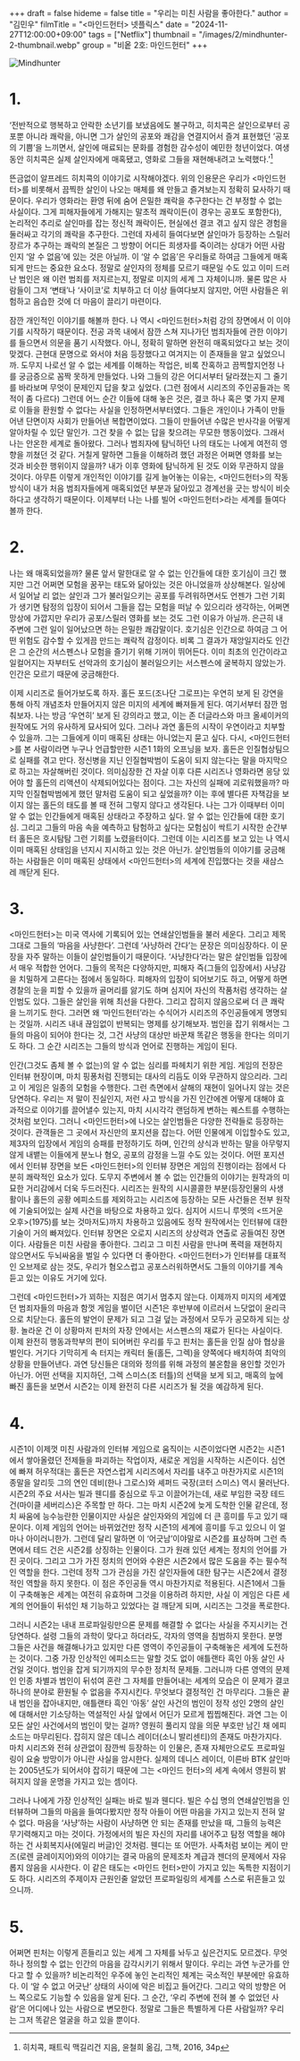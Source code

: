 +++
draft = false
hideme = false
title = "우리는 미친 사람을 좋아한다."
author = "김민우"
filmTitle = "<마인드헌터> 넷플릭스"
date = "2024-11-27T12:00:00+09:00"
tags = ["Netflix"]
thumbnail = "/images/2/mindhunter-2-thumbnail.webp"
group = "비옽 2호: 마인드헌터"
+++

![Mindhunter](/images/2/mindhunter-2-1.webp)

# 1.

‘전반적으로 행복하고 안락한 소년기를 보냈음에도 불구하고, 히치콕은 살인으로부터 공포뿐 아니라 쾌락을, 아니면 그가 살인의 공포와 쾌감을 연결지어서 즐겨 표현했던 ’공포의 기쁨‘을 느끼면서, 살인에 매료되는 문화를 경험한 감수성이 예민한 청년이었다. 여생 동안 히치콕은 실제 살인자에게 매혹됐고, 영화로 그들을 재현해내려고 노력했다.’[^1]

[^1]: 히치콕, 패트릭 맥길리건 지음, 윤철희 옮김, 그책, 2016, 34p

뜬금없이 알프레드 히치콕의 이야기로 시작해야겠다. 위의 인용문은 우리가 <마인드헌터>를 비롯해서 끔찍한 살인이 나오는 매체를 왜 만들고 즐겨보는지 정확히 묘사하기 때문이다. 우리가 영화라는 환영 뒤에 숨어 은밀한 쾌락을 추구한다는 건 부정할 수 없는 사실이다. 그게 피해자들에게 가해지는 말초적 쾌락이든(이 경우는 공포도 포함한다), 논리적인 추리로 살인마를 잡는 정신적 쾌락이든, 현실에선 결코 겪고 싶지 않은 경험을 둘러싸고 각기의 쾌락을 추구한다. 그런데 자세히 들여다보면 살인마가 등장하는 스릴러 장르가 추구하는 쾌락의 본질은 그 방향이 어디든 희생자를 죽이려는 상대가 어떤 사람인지 ‘알 수 없음’에 있는 것은 아닐까. 이 ‘알 수 없음’은 우리들로 하여금 그들에게 매혹되게 만드는 중요한 요소다. 정말로 살인자의 정체를 모르기 때문일 수도 있고 이미 드러난 범인은 왜 이런 범죄를 저지르는지, 정말로 미지의 세계 그 자체이니까. 물론 많은 사람들이 그저 ‘변태’나 ‘사이코’로 치부하고 더 이상 들여다보지 않지만, 어떤 사람들은 위험하고 음습한 것에 더 마음이 끌리기 마련이다.

잠깐 개인적인 이야기를 해볼까 한다. 나 역시 <마인드헌터>처럼  강의 장면에서 이 이야기를 시작하기 때문이다. 전공 과목 내에서 잠깐 스쳐 지나가던 범죄자들에 관한 이야기를 들으면서 의문을 품기 시작했다. 아니, 정확히 말하면 완전히 매혹되었다고 보는 것이 맞겠다. 근현대 문명으로 와서야 처음 등장했다고 여겨지는 이 존재들을 알고 싶었으니까. 도무지 나로선 알 수 없는 세계를 이해하는 작업은, 비록 잔혹하고 끔찍할지언정 나를 궁금증으로 꼼짝 못하게 만들었다. 나와 그들의 강은 어디서부터 달라졌는지 그 줄기를 바라보며 무엇이 문제인지 답을 찾고 싶었다. (그런 점에서 시리즈의 주인공들과는 목적이 좀 다르다) 그런데 어느 순간 이들에 대해 놓은 것은, 결코 하나 혹은 몇 가지 문제로 이들을 환원할 수 없다는 사실을 인정하면서부터였다. 그들은 개인이나 가족이 만들어낸 단면이자 사회가 만들어낸 복합면이었다. 그들이 만들어낸 수많은 반사각을 어떻게 알아차릴 수 있단 말인가. 그건 찾을 수 없는 답을 찾으려는 무모한 행동이었다. 그래서 나는 안온한 세계로 돌아왔다. 그러나 범죄자에 탐닉하던 나의 태도는 나에게 여전히 영향을 끼쳤던 것 같다. 거칠게 말하면 그들을 이해하려 했던 과정은 어쩌면 영화를 보는 것과 비슷한 행위이지 않을까? 내가 이후 영화에 탐닉하게 된 것도 이와 무관하지 않을 것이다. 아무튼 이렇게 개인적인 이야기를 길게 늘어놓는 이유는, <마인드헌터>의 작동 방식이 내가 처음 범죄자들에게 매혹되었던 부분과 닮아있고 경계선을 긋는 방식이 비슷하다고 생각하기 때문이다. 이제부터 나는 나를 빌어 <마인드헌터>라는 세계를 들여다볼까 한다.

# 2.

나는 왜 매혹되었을까? 물론 앞서 말한대로 알 수 없는 인간들에 대한 호기심이 크긴 했지만 그건 어쩌면 모험을 꿈꾸는 태도와 닮아있는 것은 아니었을까 상상해본다. 일상에서 일어날 리 없는 살인과 그가 불러일으키는 공포를 두려워하면서도 언젠가 그런 기회가 생기면 탐정의 입장이 되어서 그들을 잡는 모험을 떠날 수 있으리라 생각하는, 어쩌면 망상에 가깝지만 우리가 공포/스릴러 영화를 보는 것도 그런 이유가 아닐까. 은근히 내 주변에 그런 일이 일어났으면 하는 은밀한 쾌감말이다. 호기심은 인간으로 하여금 그 어떤 위험도 감수할 수 있게끔 만드는 쾌락적 감정이다. 비록 그 결과가 재앙일지라도 인간은 그 순간의 서스펜스나 모험을 즐기기 위해 기꺼이 뛰어든다. 이미 최초의 인간이라고 일컬어지는 자부터도 선악과의 호기심이 불러일으키는  서스펜스에 굴복하지 않았는가. 인간은 모르기 때문에 궁금해한다.

이제 시리즈로 들어가보도록 하자. 홀든 포드(조나단 그로프)는 우연히 보게 된 강연을 통해 아직 개념조차 만들어지지 않은 미지의 세계에 빠져들게 된다. 여기서부터 잠깐 멈춰보자. 나는 방금 ‘우연히’ 보게 된 강의라고 했고, 이는 존 더글라스와 마크 올셰이커의 원작에도 거의 유사하게 묘사되어 있다. 그러나 과연 홀든의 시작이 우연이라고 치부할 수 있을까. 그는 그들에게 이미 매혹된 상태는 아니었는지 묻고 싶다. 다시, <마인드헌터>를 본 사람이라면 누구나 언급할만한 시즌1 1화의 오프닝을 보자. 홀든은 인질협상팀으로 실패를 겪고 만다. 정신병을 지닌 인질협박범이 도움이 되지 않는다는 말을 마지막으로 하고는 자살해버린 것이다. 의미심장한 건 자살 이후 다른 시리즈나 영화라면 응당 있어야 할 홀든의 리액션이 삭제되어있다는 점이다. 그는 자신의 실패에 괴로워했을까? 마지막 인질협박범에게 했던 말처럼 도움이 되고 싶었을까? 이는 후에 별다른 자책감을 보이지 않는 홀든의 태도를 볼 때 전혀 그렇지 않다고 생각된다. 나는 그가 이때부터 이미 알 수 없는 인간들에게 매혹된 상태라고 주장하고 싶다. 알 수 없는 인간들에 대한 호기심. 그리고 그들의 마음 속을 예측하고 탐험하고 싶다는 모험심이 싹트기 시작한 순간부터 홀든은 호시탐탐 그런 기회를 노렸을터이다. 그런데 이는 시리즈를 보고 있는 나 역시 이미 매혹된 상태임을 넌지시 지시하고 있는 것은 아닌가. 살인범들의 이야기를 궁금해하는 사람들은 이미 매혹된 상태에서 <마인드헌터>의 세계에 진입했다는 것을 새삼스레 깨닫게 된다.

# 3.

<마인드헌터>는 미국 역사에 기록되어 있는 연쇄살인범들을 불러 세운다. 그리고 제목 그대로 그들의 ‘마음을 사냥한다’. 그런데  ‘사냥하러 간다’는 문장은 의미심장하다. 이 문장을 자주 말하는 이들이 살인범들이기 때문이다. ‘사냥한다’라는 말은 살인범들 입장에서 매우 적합한 언어다. 그들의 목적은 다양하지만, 피해자 즉(그들의 입장에서) 사냥감을 치밀하게 고른다는 점에서 동일하다. 피해자의 입장이 되어보기도 하고, 어떻게 하면 경찰의 눈을 피할 수 있을까 골머리를 앓기도 하며 심지어 자신의 작품처럼 생각하는 살인범도 있다. 그들은 살인을 위해 최선을 다한다. 그리고 잡히지 않음으로써 더 큰 쾌락을 느끼기도 한다. 그러면 왜 ‘마인드헌터’라는 수식어가 시리즈의 주인공들에게 명명되는 것일까. 시리즈 내내 끊임없이 반복되는 명제를 상기해보자. 범인을 잡기 위해서는 그들의 마음이 되어야 한다는 것, 그건 사냥의 대상만 바꾼채 똑같은 행동을 한다는 의미기도 하다. 그 순간 시리즈는 그들의 방식과 언어로 진행하는 게임이 된다.

인간(그것도 좀체 볼 수 없는)의 알 수 없는 심리를 파헤치기 위한 게임. 게임의 전장은 인터뷰 현장이며,  마치 핑퐁처럼 진행되는 대사의 리듬도 이와 무관하지 않으리라. 그리고 이 게임은 일종의 모험을 수행한다. 그런 측면에서 살해의 재현이 일어나지 않는 것은 당연하다. 우리는 저 말이 진실인지, 저런 사고 방식을 가진 인간에겐 어떻게 대해야 효과적으로 이야기를 끌어낼수 있는지, 마치 시시각각 랜덤하게 변하는 퀘스트를 수행하는 것처럼 보인다.  그러니 <마인드헌터>에 나오는 살인범들은 다양한 전략들로 등장하는 것이다. 관객들은 그 곳에서 자신만의 포지션을 잡는다. 어떤 인물에게 이입할수도 있고, 제3자의 입장에서 게임의 승패를 판정하기도 하며, 인간의 상식과 반하는 말을 아무렇지 않게 내뱉는 이들에게 분노나 혐오, 공포의 감정을 느낄 수도 있는 것이다. 어떤 포지션에서 인터뷰 장면을 보든 <마인드헌터>의 인터뷰 장면은 게임의 진행이라는 점에서 다분히 쾌락적인 요소가 있다. 도무지 주변에서 볼 수 없는 인간들의 이야기는 원작과의 미묘한 거리감에서 더욱 두드러진다. 시리즈는 원작의 시시콜콜한 부분(등장인물의 사생활이나 홀든의 공황 에피소드를 제외하고는 시리즈에 등장하는 모든 사건들은 전부 원작에 기술되어있는 실제 사건을 바탕으로 차용하고 있다. 심지어 시드니 루멧의 <뜨거운 오후>(1975)를 보는 것마저도)까지 차용하고 있음에도 정작 원작에서는 인터뷰에 대한 기술이 거의 빠져있다. 인터뷰 장면은 오로지 시리즈의 상상력과 연출로 공들여진 장면이다. 사람들은 미친 사람을 좋아한다. 그리고 그 미친 사람을 만나며 폭력을 재현하지 않으면서도 두뇌싸움을 벌일 수 있다면 더 좋아한다.  <마인드헌터>가 인터뷰를 대표적인 오브제로 삼는 것도, 우리가 혐오스럽고 공포스러워하면서도 그들의 이야기를 계속 듣고 있는 이유도 거기에 있다.

그런데 <마인드헌터>가 꾀하는 지점은 여기서 멈추지 않는다. 이제까지 미지의 세계였던 범죄자들의 마음과 함껏 게임을 벌이던 시즌1은 후반부에 이르러서 느닷없이 윤리극으로 치닫는다. 홀든의 발언이 문제가 되고 그걸 덮는 과정에서 모두가 공모하게 되는 상황. 놀라운 건 이 상황마저 핀처의 자장 안에서는 서스펜스의 재료가 된다는 사실이다. 이제 완전히 행동과학부의 편이 되어버린 우리를 두고 핀처는 홀든을 인질 삼아 협상을 벌인다. 거기다 기막히게 속 터지는 캐릭터 둘(홀든, 그렉)을 양쪽에다 배치하여 최악의 상황을 만들어낸다. 과연 당신들은 대의와 정의를 위해 과정의 불온함을 용인할 것인가 아닌가. 어떤 선택을 지지하던, 그렉 스미스(조 터틀)의 선택을 보게 되고, 매혹의 늪에 빠진 홀든을 보면서 시즌2는 이제 완전히 다른 시리즈가 될 것을 예감하게 된다.

# 4.

시즌1이 이제껏 미친 사람과의 인터뷰 게임으로 움직이는 시즌이었다면 시즌2는 시즌1에서 쌓아올렸던 전제들을 파괴하는 작업이자, 새로운 게임을 시작하는 시즌이다. 심연에 빠져 허우적대는 홀든은 자연스럽게 시리즈에서 자리를 내주고 마찬가지로 시즌1의 종말을 알리듯 그의 연인 데비(한나 그로스)와 셰퍼드 국장(코터 스미스) 역시 물러난다. 시즌2의 주요 서사는 빌과 웬디를 중심으로 두고 이끌어가는데, 새로 부임한 국장 테드 건(마이클 세버리스)은 주목할 만 하다. 그는 마치 시즌2에 늦게 도착한 인물 같은데, 정치 싸움에 능수능란한 인물이지만 사실은 살인자와의 게임에 더 큰 흥미를 두고 있기 때문이다. 이제 게임의 언어는 바뀌었건만 정작 시즌1의 세계에 흥미를 두고 있으니 이 얼마나 아이러니한가. 그런데 달리 말하면 이 ‘어긋남’이야말로 시즌2를 표상하며 그런 측면에서 테드 건은 시즌2를 상징하는 인물이다. 그가 원래 있던 세계는 정치의 언어를 가진 곳이다. 그리고 그가 가진 정치의 언어와 수완은 시즌2에서 많은 도움을 주는 필수적인 역할을 한다. 그런데 정작 그가  관심을 가진 살인자들에 대한 탐구는 시즌2에서 결정적인 역할을 하지 못한다. 이 점은 주인공들 역시 마찬가지로 적용된다. 시즌1에서 그들이 구축해놓은 세계는 여전히 유효하며 그것을 이용하려 하지만, 사실 이 게임은 다른 세계의 언어들이 뒤섞인 채 기능하고 있었다는 걸 깨닫게 되며, 시리즈는 그것을 폭로한다.

그러니 시즌2는 내내 프로파일링만으론 문제를 해결할 수 없다는 사실을 주지시키는 건 당연하다. 설령 그들의 과학이 맞다고 하더라도, 각자의 영역을 침범하지 못한다. 분명 그들은 사건을 해결해나가고 있지만 다른 영역이 주인공들이 구축해놓은 세계에 도전하는 것이다. 그중 가장 인상적인 에피소드는 말할 것도 없이 애틀랜타 흑인 아동 살인 사건일 것이다. 범인을 잡게 되기까지의 무수한 정치적 문제들. 그러니까 다른 영역의 문제인 인종 차별과 범인이 뒤섞여 혼란 그 자체를 만들어내는 세계의 모습은 이 문제가 결코 하나의 분야로 환원될 수 없음을 주지시킨다. 무엇보다 결정적인 건 마무리다. 그들은 끝내 범인을 잡아내지만, 애틀랜타 흑인 ‘아동’ 살인 사건의 범인이 정작 성인 2명의 살인에 대해서만 기소당하는 역설적인 사실 앞에서 어딘가 모르게 찝찝해진다. 과연 그는 이 모든 살인 사건에서의 범인이 맞는 걸까? 영원히 풀리지 않을 의문 부호만 남긴 채 에피소드는 마무리된다. 잡히지 않은 데니스 레이더(소니 발리센티)의 존재도 마찬가지다. 마치 시리즈와 전혀 상관없이 잠깐씩 등장하는 이 인물은, 존재 자체만으로도 프로파일링이 요술 방망이가 아니란 사실을 암시한다. 실제의 데니스 레이더, 이른바 BTK 살인마는 2005년도가 되어서야 잡히기 때문에 그는 <마인드 헌터>의 세계 속에서 영원히 밝혀지지 않을 운명을 가지고 있는 셈이다.

그러나 나에게 가장 인상적인 실패는 바로 빌과 웬디다. 빌은 수십 명의 연쇄살인범을 인터뷰하며 그들의 마음을 들여다봤지만 정작 아들이 어떤 마음을 가지고 있는지 전혀 알 수 없다. 마음을 ‘사냥’하는 사람이 사냥하면 안 되는 존재를 만났을 때, 그들의 능력은 무기력해지고 마는 것이다. 가정에서의 빌은 자신의 자리를 내어주고 탐정 역할을 해야하는 건 사회복지사(에밀리 버글)인 것처럼. 웬디는 또 어떤가. 사족처럼 보이는 케이 만즈(로렌 글레이지어)와의 이야기는 결국 마음의 문제조차 계급과 젠더의 문제에서 자유롭지 않음을 시사한다. 이 같은 태도는 <마인드 헌터>만이 가지고 있는 독특한 지점이기도 하다. 시리즈의 주제이자 근원인줄 알았던 프로파일링의 세계를 스스로 뒤흔들고 있으니까.

# 5.

어쩌면 핀처는 이렇게 흔들리고 있는 세계 그 자체를 놔두고 싶은건지도 모르겠다. 무엇 하나 정의할 수 없는 인간의 마음을 감각시키기 위해서 말이다. 우리는 과연 누군가를 안다고 할 수 있을까? 비논리적인 우주에 놓인 논리적인 체계는 국소적인 부분에만 유효하다. 이 ‘알 수 없고 어긋난’ 상태의 사이에 악은 비집고 들어간다. 그리고 악의 방향은 어느 쪽으로도 기능할 수 있음을 알게 된다. 그 순간, ‘우리 주변에 전혀 볼 수 없었던 사람’은 어디에나 있는 사람으로 변모한다. 정말로 그들은 특별하게 다른 사람일까? 우리는 그저 똑같은 얼굴을 하고 있을 뿐이다.
